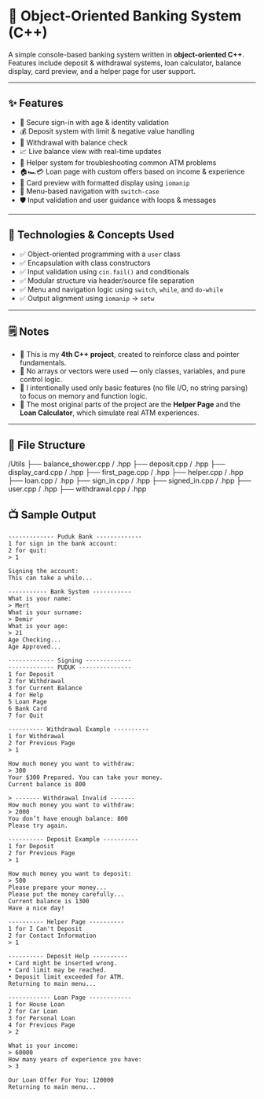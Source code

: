 # 🏦 Object-Oriented Banking System (C++)

A simple console-based banking system written in **object-oriented C++**.  
Features include deposit & withdrawal systems, loan calculator, balance display, card preview, and a helper page for user support.

---

## ✨ Features

- 🔐 Secure sign-in with age & identity validation  
- 💰 Deposit system with limit & negative value handling  
- 💸 Withdrawal with balance check  
- 📈 Live balance view with real-time updates  
- 🧠 Helper system for troubleshooting common ATM problems  
- 🏠🏎️💳 Loan page with custom offers based on income & experience  
- 🪪 Card preview with formatted display using `iomanip`  
- 🧭 Menu-based navigation with `switch-case`  
- 🛡️ Input validation and user guidance with loops & messages  

---

## 🔧 Technologies & Concepts Used

- ✅ Object-oriented programming with a `user` class  
- ✅ Encapsulation with class constructors  
- ✅ Input validation using `cin.fail()` and conditionals  
- ✅ Modular structure via header/source file separation  
- ✅ Menu and navigation logic using `switch`, `while`, and `do-while`  
- ✅ Output alignment using `iomanip` → `setw`  

---

## 🗒️ Notes

- 📌 This is my **4th C++ project**, created to reinforce class and pointer fundamentals.  
- 🚫 No arrays or vectors were used — only classes, variables, and pure control logic.  
- 📌 I intentionally used only basic features (no file I/O, no string parsing) to focus on memory and function logic.  
- 📌 The most original parts of the project are the **Helper Page** and the **Loan Calculator**, which simulate real ATM experiences.

---
## 📁 File Structure

/Utils
├── balance_shower.cpp / .hpp
├── deposit.cpp / .hpp
├── display_card.cpp / .hpp
├── first_page.cpp / .hpp
├── helper.cpp / .hpp
├── loan.cpp / .hpp
├── sign_in.cpp / .hpp
├── signed_in.cpp / .hpp
├── user.cpp / .hpp
├── withdrawal.cpp / .hpp


## 📺 Sample Output

```
------------- Puduk Bank -------------
1 for sign in the bank account:
2 for quit:
> 1

Signing the account:
This can take a while...

----------- Bank System -----------
What is your name:
> Mert
What is your surname:
> Demir
What is your age:
> 21
Age Checking...
Age Approved...

------------- Signing -------------
------------- PUDUK ---------------
1 for Deposit
2 for Withdrawal
3 for Current Balance
4 for Help
5 Loan Page
6 Bank Card
7 for Quit

---------- Withdrawal Example ----------
1 for Withdrawal
2 for Previous Page
> 1

How much money you want to withdraw:
> 300
Your $300 Prepared. You can take your money.
Current balance is 800

> ------- Withdrawal Invalid -------
How much money you want to withdraw:
> 2000
You don’t have enough balance: 800
Please try again.

---------- Deposit Example ----------
1 for Deposit
2 for Previous Page
> 1

How much money you want to deposit:
> 500
Please prepare your money...
Please put the money carefully...
Current balance is 1300
Have a nice day!

---------- Helper Page ----------
1 for I Can't Deposit
2 for Contact Information
> 1

---------- Deposit Help ----------
• Card might be inserted wrong.
• Card limit may be reached.
• Deposit limit exceeded for ATM.
Returning to main menu...

------------ Loan Page ------------
1 for House Loan
2 for Car Loan
3 for Personal Loan
4 for Previous Page
> 2

What is your income:
> 60000
How many years of experience you have:
> 3

Our Loan Offer For You: 120000
Returning to main menu...
```











